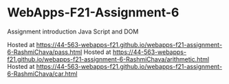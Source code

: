 # WebApps-F21-Assignment-6
Assignment introduction Java Script and DOM

Hosted at https://44-563-webapps-f21.github.io/webapps-f21-assignment-6-RashmiChava/pass.html
Hosted at https://44-563-webapps-f21.github.io/webapps-f21-assignment-6-RashmiChava/arithmetic.html
Hosted at https://44-563-webapps-f21.github.io/webapps-f21-assignment-6-RashmiChava/car.html

